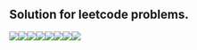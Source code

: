 ## Solution for leetcode problems.

[![](https://sourcerer.io/fame/JahanAjani/JahanAjani/leetcode-solution/images/0)](https://sourcerer.io/fame/JahanAjani/JahanAjani/leetcode-solution/links/0)[![](https://sourcerer.io/fame/JahanAjani/JahanAjani/leetcode-solution/images/1)](https://sourcerer.io/fame/JahanAjani/JahanAjani/leetcode-solution/links/1)[![](https://sourcerer.io/fame/JahanAjani/JahanAjani/leetcode-solution/images/2)](https://sourcerer.io/fame/JahanAjani/JahanAjani/leetcode-solution/links/2)[![](https://sourcerer.io/fame/JahanAjani/JahanAjani/leetcode-solution/images/3)](https://sourcerer.io/fame/JahanAjani/JahanAjani/leetcode-solution/links/3)[![](https://sourcerer.io/fame/JahanAjani/JahanAjani/leetcode-solution/images/4)](https://sourcerer.io/fame/JahanAjani/JahanAjani/leetcode-solution/links/4)[![](https://sourcerer.io/fame/JahanAjani/JahanAjani/leetcode-solution/images/5)](https://sourcerer.io/fame/JahanAjani/JahanAjani/leetcode-solution/links/5)[![](https://sourcerer.io/fame/JahanAjani/JahanAjani/leetcode-solution/images/6)](https://sourcerer.io/fame/JahanAjani/JahanAjani/leetcode-solution/links/6)[![](https://sourcerer.io/fame/JahanAjani/JahanAjani/leetcode-solution/images/7)](https://sourcerer.io/fame/JahanAjani/JahanAjani/leetcode-solution/links/7)
